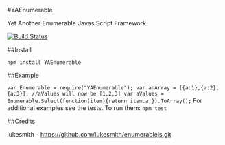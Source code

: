 #YAEnumerable

  Yet Another Enumerable Javas Script Framework

[![Build Status](https://travis-ci.org/tjchaplin/YAEnumerable.png)](https://travis-ci.org/tjchaplin/YAEnumerable)

##Install

  `npm install YAEnumerable`

##Example

  `
  var Enumerable = require("YAEnumerable");
  var anArray = [{a:1},{a:2},{a:3}];
  //aValues will now be [1,2,3]
  var aValues = Enumerable.Select(function(item){return item.a;}).ToArray();
  `
  For additional examples see the tests.  To run them:
  `npm test`
  
##Credits
  
  lukesmith - https://github.com/lukesmith/enumerablejs.git
